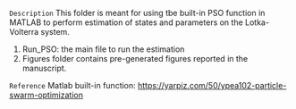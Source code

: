 `` Description ``
This folder is meant for using tbe built-in PSO function in MATLAB to perform estimation of states and parameters on the Lotka-Volterra system. 
1. Run_PSO: the main file to run the estimation
2. Figures folder contains pre-generated figures reported in the manuscript.

`` Reference ``
Matlab built-in function: https://yarpiz.com/50/ypea102-particle-swarm-optimization


